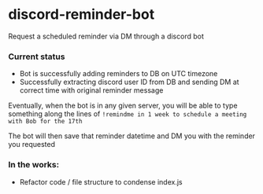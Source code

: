 # discord-reminder-bot
Request a scheduled reminder via DM through a discord bot

### Current status
  - Bot is successfully adding reminders to DB on UTC timezone
  - Successfully extracting discord user ID from DB and sending DM at correct time with original reminder message

Eventually, when the bot is in any given server, you will be able to type something along the lines of 
`!remindme in 1 week to schedule a meeting with Bob for the 17th`

The bot will then save that reminder datetime and DM you with the reminder you requested

### In the works:

- Refactor code / file structure to condense index.js
